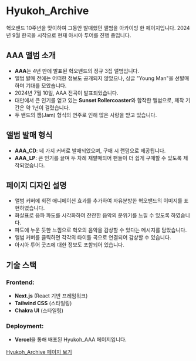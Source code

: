 # Hyukoh_Archive

혁오밴드 10주년을 맞이하여 그동안 발매했던 앨범을 아카이빙 한 페이지입니다. 2024년 9월 한국을 시작으로 현재 아시아 투어를 진행 중입니다.

## AAA 앨범 소개

- **AAA**는 4년 만에 발표된 혁오밴드의 정규 3집 앨범입니다. 
- 앨범 발매 전에는 어떠한 정보도 공개되지 않았으나, 싱글 "Young Man"을 선발매하며 기대를 모았습니다.
- 2024년 7월 10일, AAA 전곡이 발표되었습니다.
- 대만에서 큰 인기를 얻고 있는 **Sunset Rollercoaster**와 합작한 앨범으로, 제작 기간은 약 1년이 걸렸습니다.
- 두 밴드의 잼(Jam) 형식의 연주로 인해 많은 사랑을 받고 있습니다.

## 앨범 발매 형식

- **AAA_CD**: 네 가지 커버로 발매되었으며, 구매 시 랜덤으로 제공됩니다.
- **AAA_LP**: 큰 인기를 끌며 두 차례 재발매되어 팬들이 더 쉽게 구매할 수 있도록 제작되었습니다.

## 페이지 디자인 설명

- 앨범 커버에 회전 애니메이션 효과를 추가하여 자유분방한 혁오밴드의 이미지를 표현하였습니다.
- 화살표로 음파 파도를 시각화하여 잔잔한 음악의 분위기를 느낄 수 있도록 하였습니다.
- 파도에 누운 듯한 느낌으로 혁오의 음악을 감상할 수 있다는 메시지를 담았습니다.
- 앨범 커버를 클릭하면 각각의 타이틀 곡으로 연결되어 감상할 수 있습니다.
- 아시아 투어 굿즈에 대한 정보도 포함되어 있습니다.

## 기술 스택

### Frontend:
- **Next.js** (React 기반 프레임워크)
- **Tailwind CSS** (스타일링)
- **Chakra UI** (스타일링)


### Deployment:
- **Vercel**을 통해 배포된 Hyukoh_AAA 페이지입니다.

[Hyukoh_Archive 페이지 보기](https://react-sepia-five-30.vercel.app/)

